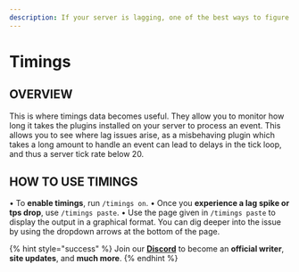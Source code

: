```yaml
---
description: If your server is lagging, one of the best ways to figure out why and what is causing it.
---
```


# Timings

## OVERVIEW

This is where timings data becomes useful. They allow you to monitor how long it takes the plugins installed on your server to process an event. This allows you to see where lag issues arise, as a misbehaving plugin which takes a long amount to handle an event can lead to delays in the tick loop, and thus a server tick rate below 20.

## HOW TO USE TIMINGS

• To **enable timings**, run `/timings on`.
• Once you **experience a lag spike or tps drop**, use `/timings paste`.
• Use the page given in `/timings paste` to display the output in a graphical format. You can dig deeper into the issue by using the dropdown arrows at the bottom of the page.

{% hint style="success" %}
Join our **[Discord](https://discord.gg/TYhH5bK)** to become an **official writer**, **site updates**, and **much more**.
{% endhint %}
